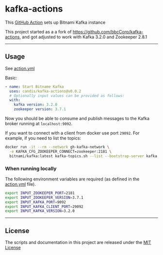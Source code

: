 # kafka-actions

This [GitHub Action](https://github.com/features/actions) sets up Bitnami Kafka instance

This project started as a a fork of <https://github.com/bbcCorp/kafka-actions>, and got adjusted to work with Kafka 3.2.0 and Zookeeper 2.8.1

---

## Usage

See [action.yml](action.yml)

Basic:

```yaml
- name: Start Bitname Kafka
  uses: candis/kafka-actions@v0.0.2
  # Optionally input values can be provided as follows:
  with: 
    kafka version: 3.2.0
    zookeeper version: 3.7.1

```

Now you should be able to consume and publish messages to the Kafka broker running at `localhost:9092`.

If you want to connect with a client from docker use port `29092`. For example, if you need to list the topics:

```bash
docker run -it --rm --network gh-kafka-network \
  -e KAFKA_CFG_ZOOKEEPER_CONNECT=zookeeper:2181 \
  bitnami/kafka:latest kafka-topics.sh --list --bootstrap-server kafka:29092
```

### When running locally

The following environment variables are required (as defined in the [action.yml](action.yml) file).

```bash
export INPUT_ZOOKEEPER_PORT=2181
export INPUT_ZOOKEEPER_VERSION=3.7.1
export INPUT_KAFKA_PORT=9092
export INPUT_KAFKA_CLIENT_PORT=29092
export INPUT_KAFKA_VERSION=3.2.0
```

---

## License

The scripts and documentation in this project are released under the [MIT License](LICENSE)
